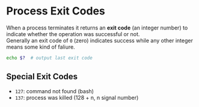 # Process Exit Codes

When a process terminates it returns an **exit code** (an integer number) to indicate whether the operation was successful or not.  
Generally an exit code of `0` (zero) indicates success while any other integer means some kind of faliure.

```sh
echo $?  # output last exit code
```

## Special Exit Codes

- `127`: command not found (bash)
- `137`: process was killed (128 + n, n signal number)
